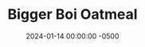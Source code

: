 ---
layout: post
title:  "Bigger Boi Oatmeal"
date:   2024-01-14 00:00:00 -0500
categories:
- Recipes
- Breakfast
permalink: /recipes/big-boi
image: /assets/Food/Breakfast/Big Boi/big-boi.jpg
ing: bigboi-ing
facts: bigboi-facts
Prep: 5
Rest: 
Cook: 2
Source1: 
Source2: 
tags: 
- protein
- casein
- whey
- yogurt
- gluten free
- fruit
- jam
- nut
- chopped
- bowl
- cocoa
- melted
- microwave
- chocolate
Description: I got used to eating a bit less at meals, breakfast included, when I got injured, as I was exercising a lot less. But I've been able to get back into running recently, meaning I need to eat a bit more in the morning. It's got a good source of protein (yogurt and protein powder), fats (dark chocolate and nuts), and carbs (oats and banana) to power my run a few hours later
Instructions: 
- In a medium bowl, mash your ripe banana with the back of a fork. Mix the rest of the ingredients into the bowl<br><br>

- You can make this oatmeal the night before and eat them as overnight oats, but I'm going to eat this warm, in order to melt the chocolate and make it creamy. Cover with a plate, and microwave on high for 2-3 minutes
---